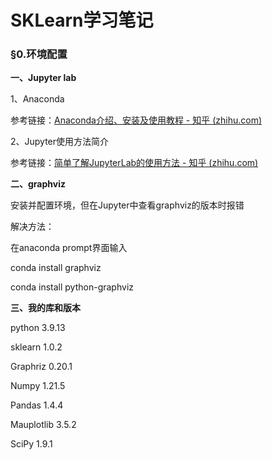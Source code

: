 # SKLearn学习笔记

### &sect;0.环境配置

**一、Jupyter lab**

1、Anaconda

参考链接：[Anaconda介绍、安装及使用教程 - 知乎 (zhihu.com)](https://zhuanlan.zhihu.com/p/32925500)

2、Jupyter使用方法简介

参考链接：[简单了解JupyterLab的使用方法 - 知乎 (zhihu.com)](https://zhuanlan.zhihu.com/p/383005827)

**二、graphviz**

安装并配置环境，但在Jupyter中查看graphviz的版本时报错

解决方法：

在anaconda prompt界面输入

conda install graphviz

conda install python-graphviz

**三、我的库和版本**

python 3.9.13

sklearn 1.0.2

Graphriz 0.20.1

Numpy 1.21.5

Pandas 1.4.4

Mauplotlib 3.5.2

SciPy 1.9.1
